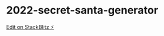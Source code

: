 # 2022-secret-santa-generator

[Edit on StackBlitz ⚡️](https://stackblitz.com/edit/vue3-vite-starter-73gxu8)